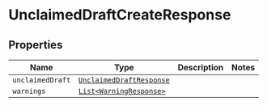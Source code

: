 

# UnclaimedDraftCreateResponse



## Properties

Name | Type | Description | Notes
------------ | ------------- | ------------- | -------------
| `unclaimedDraft` | [```UnclaimedDraftResponse```](UnclaimedDraftResponse.md) |    |  |
| `warnings` | [```List<WarningResponse>```](WarningResponse.md) |    |  |



